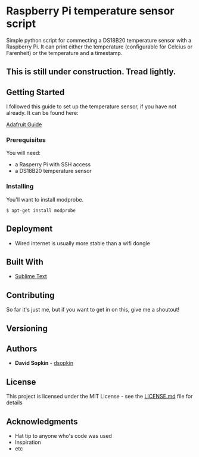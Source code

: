 # Raspberry Pi temperature sensor script

Simple python script for commecting a DS18B20 temperature sensor with a Raspberry Pi. It can print either the temperature (configurable for Celcius or Farenheit) or the temperature and a timestamp.


## This is still under construction. Tread lightly.



## Getting Started

I followed this guide to set up the temperature sensor, if you have not already. It can be found here: 
		
[Adafruit Guide](https://learn.adafruit.com/adafruits-raspberry-pi-lesson-11-ds18b20-temperature-sensing/hardware)


### Prerequisites

You will need:   
* a Rasperry Pi with SSH access
* a DS18B20 temperature sensor


### Installing

You'll want to install modprobe.

```
$ apt-get install modprobe
```


## Deployment

- Wired internet is usually more stable than a wifi dongle

## Built With
* [Sublime Text](https://www.sublimetext.com/)

## Contributing

So far it's just me, but if you want to get in on this, give me a shoutout!
## Versioning

## Authors

* **David Sopkin**  - [dsopkin](https://github.com/dsopkin/)

## License

This project is licensed under the MIT License - see the [LICENSE.md](LICENSE.md) file for details

## Acknowledgments

* Hat tip to anyone who's code was used
* Inspiration
* etc
